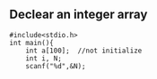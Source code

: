## Declear an integer array

```
#include<stdio.h>
int main(){
    int a[100];  //not initialize
    int i, N;
    scanf("%d",&N);
```    

